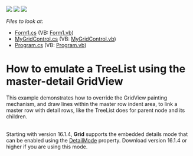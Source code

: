 <!-- default badges list -->
![](https://img.shields.io/endpoint?url=https://codecentral.devexpress.com/api/v1/VersionRange/128628371/16.1.4%2B)
[![](https://img.shields.io/badge/Open_in_DevExpress_Support_Center-FF7200?style=flat-square&logo=DevExpress&logoColor=white)](https://supportcenter.devexpress.com/ticket/details/E2290)
[![](https://img.shields.io/badge/📖_How_to_use_DevExpress_Examples-e9f6fc?style=flat-square)](https://docs.devexpress.com/GeneralInformation/403183)
<!-- default badges end -->
<!-- default file list -->
*Files to look at*:

* [Form1.cs](./CS/E2290/Form1.cs) (VB: [Form1.vb](./VB/E2290/Form1.vb))
* [MyGridControl.cs](./CS/E2290/MyGridControl.cs) (VB: [MyGridControl.vb](./VB/E2290/MyGridControl.vb))
* [Program.cs](./CS/E2290/Program.cs) (VB: [Program.vb](./VB/E2290/Program.vb))
<!-- default file list end -->
# How to emulate a TreeList  using the master-detail GridView


<p>This example demonstrates how to override the GridView painting mechanism, and draw lines within the master row indent area, to link a master row with detail rows, like the TreeList does for parent node and its children.<br><br></p>
<p>Starting with version 16.1.4, <strong>Grid</strong> supports the embedded details mode that can be enabled using the <a href="https://documentation.devexpress.com/WindowsForms/DevExpressXtraGridViewsGridGridOptionsDetail_DetailModetopic.aspx">DetailMode</a> property. Download version 16.1.4 or higher if you are using this mode.</p>

<br/>


